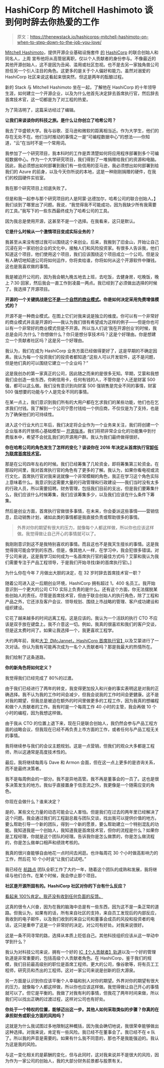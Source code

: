 # HashiCorp 的 Mitchell Hashimoto 谈到何时辞去你热爱的工作

> 原文：<https://thenewstack.io/hashicorps-mitchell-hashimoto-on-when-to-step-down-to-the-job-you-love/>

[Mitchell Hashimoto](https://twitter.com/mitchellh)，提供开源企业基础设施套件 [的](https://www.hashicorp.com/blog/mitchell-s-new-role-at-hashicorp) [HashiCorp](https://www.hashicorp.com/?utm_content=inline-mention) 的联合创始人和同名人，上周 宣布他将从高管层离职，仅以个人贡献者的身份参与。不像最近的其他开源创始人，这不是因为丑闻、滥用或社区忽视。也不是去另一家独角兽公司担任另一个引人注目的角色。这更多的是关于个人偏好和能力。虽然对溺爱的 HashiCorp 社区来说这看起来很突然，但这是两年的酝酿过程。

新的 Stack 与 Mitchell Hashimoto 坐在一起，了解他在 HashiCorp 的十年领导生涯，如何建立一个开源企业，以及为什么他首先决定辞去首席执行官，然后辞去首席技术官，这一切都是为了对工程的热爱。

为了简洁明了，这篇采访经过了编辑。

**让我们来谈谈你的科技之旅。是什么让你创立了哈希公司？**

我去了华盛顿大学。我与谷歌、亚马逊和微软的距离相当近。作为大学生，他们的存在无处不在。他们当时推动的事情之一是“可编程数据中心”的想法——你知道，“云”在当时不是一个常用词。

我参加了一个研究项目，我本科时的工作是弄清楚如何将应用程序部署到多个可编程数据中心。作为一个大学研究项目，我们得到了一堆捐赠给我们的资源和电脑。因此，我必须想出如何部署到我们有一些信用的亚马逊，我必须想出如何部署到给我们的 Azure 的前身，以及今天你所说的本地，这是一种刚刚捐赠的硬件，在我们的校园硬件实验室。

我在那个研究项目上彻底失败了。

但是和我一起参与那个研究项目的人是阿蒙·达德加尔，哈希公司的联合创始人。】 我们谈到了哪里出了问题。我说，“我觉得我不可能成功，因为我缺少所有我需要的工具。”我写下的一些东西最终成为了哈希公司的工具。

因为我总是使用开源，这甚至不是一个选择。在我看来，这只是默认。

**它是什么时候从一个激情项目变成实际业务的？**

我甚至从来没有想过我可以围绕这个来创业。后来，我搬到了旧金山，开始让自己沉浸在另一家初创企业的文化中，接触人们和风险投资家。有很多人告诉我，他们知道这个项目，他们使用这个项目，我们应该围绕这个项目成立一个公司。但是没有人确切地知道公司将如何运作，你将卖给谁，你将如何从这个开源软件中赚钱。这也是我喜欢做的事情。

我是被迫开公司的，因为我会朝九晚五地去上班，去吃饭，去健身房，吃晚饭，晚上 7:30 回家，然后我会一直工作到凌晨一两点。我已经到了必须做出选择的时候了。我选择了开源项目。

**开源的一个关键挑战是[它不是一个自然的商业模式](https://thenewstack.io/open-source-licenses-who-holds-the-power/)。你是如何决定采用免费增值模式的？**

开源不是一种商业模式。在图上它们对我来说是独立的维度。你可以有一个非常好的商业模式并且是开源的——我认为我们很有希望成为这样的例子——但是你也可以有一个非常好的商业模式但是不开源。所以当人们说‘我在开源创业’的时候，我总是会问:为什么？你想做什么？你只是想分享技术吗？这是个好理由。你是想建立一个贡献者社区吗？这是另一个好理由。

我认为，我们在成为 HashiCorp 业务方面已经做得更好了，这是早期的不确定因素。我认为每一个投资我们的投资者都知道:“这些人可以开发软件，这不是问题，但是他们真的可以围绕它建立一个企业吗？”

这是我创办的第一家真正的公司，因此随之而来的是很多无知。早期，艾蒙和我想我们会创造一些东西，你刷信用卡，任何有钱的人，不管你是个人还是财富 500 强，都可以这么做。我们没有意识到向财富 500 强销售是完全不同的事情，财富 500 强想要的功能与个人是完全不同的事情。

在某一点上，我们意识到我们所有的大用户都在乞求我们的某些功能，他们也在乞求我们付钱。我了解到一个公司宁愿付钱给一个供应商，不仅仅是为了支持，也是为了确保他们的可持续性。

进入这个行业大约三年后，我们决定将企业作为一个业务来关注，我们将创建一个企业版本的开放核心基础模型— [开源版本](https://www.hashicorp.com/products/terraform/pricing)。我们将把非常企业化的功能集中到付费版本中，希望不会扰乱我们的开源用户群。我认为我们最终做得很好。

**你在哈希公司的角色发生了怎样的变化？谈谈你在 2016 年决定从首席执行官[卸任为联席首席技术官](https://thenewstack.io/mitchell-hashimotos-move-from-cto-garners-r-e-s-p-e-c-t/)。**

那是在公司四年左右的时候。我们已经筹集了几轮资金，即将筹集第三轮资金。在那段时间里，我对首席执行官的角色有了更多的了解。我认为，如果你看电视或流行文化，首席执行官对我来说就像一个非常模糊的角色，我正在学习这个角色实际上意味着什么。我意识到这需要大量的行政管理和行政建设——我们当时没有太多的行政人员，所以需要招聘。财务管理，包括我们目前的支出，但是我们要筹集什么，我们应该什么时候筹集，我们应该筹集多少，以及我们应该在什么条件下筹集。

然后是创业方面，首席执行官做很多事情，在未来，你会委派这些事情——营销信息，启动销售计划，诸如此类的事情都是我直接负责或帮助很多的事情。

> 外界对你的期望有很大的压力，就像每个人都这样做，所以你也应该这样做。我觉得做让自己开心的事情就可以了。

我刚刚意识到这不是我特别喜欢的事情。而且这也不是我天生擅长的事情。这是我觉得我可能会学到的东西，但是，像其他人一样，在学习中，我会犯很多错误。对于公司来说，这是我学习如何成为一名首席执行官的最佳方式吗？艾蒙和我认为我们需要专注于产品工程领导，于是我们开始寻找(新的首席执行官)。]

为什么你在今年 7 月做出大胆的决定，在 32 岁时辞去首席技术官一职？

随着公司进入这一后期创业环境，HashiCorp 拥有超过 1，400 名员工。我开始意识到一个更大的公司 CTO 实际上负责的是什么。还有这个方面，你无法摆脱某些创始人的责任。尽管是首席技术官，但由于联合创始人的执行角色，除了工程和产品之外，它还涉及客户会议、领导规划、围绕上市战略的管理、客户成功建设和组织建设。

它花了越来越多的时间远离工程。这是应该的。我认为一个活跃的执行 CTO 不应该是双手放在键盘上。我不介意这一切。例如，我真的很喜欢和我们的客户交谈，但是这太费时间了。如果让我选择一个，我更喜欢工程学。

大约两年前，我和[大卫【McJannet，HashiCorp 首席执行官】](https://twitter.com/davidmc)以及艾蒙进行了一次对话。你认为我有可能再次成为一名个人贡献者吗？那是我最大的热情所在。

我们绘制了这条道路。

**你的新角色将如何定义？**

我觉得我们已经完成了 80%的过渡。

由于我们已经进行了两年的转变，我变得更加投入和兴奋的事实表明这是对我的正确选择。我不认为我的工作时间会减少，但我会说我的工作时间会更健康。这不是对我的期望，但我总是被迫在额外的时间里做更多的工程工作，因为我真的想编程和做个人贡献者的工作。我有时是一个每周工作 40 小时的主管，我会再做 10 个小时的编程，因为我想这样做。

由于我从 CTO 的位置上退下来，现在只是联合创始人，我仍然会参与产品工程方面的战略会议，但我现在已经不再负责上市方面的工作，或者任何与产品工程无关的事情。

我将继续参与我们的会议主题规划。这是一点营销，但我们的观众大多都是工程师，所以这通常是高度技术性的。

最后，我将继续每周与 Dave 和 Armon 会面，但在这一点上更多的是咨询关系，而不是最终决策者。

我不是每周例会的一部分。我不是异地高管。我不再是董事会的一员了。这也是很多决策发生的地方。我似乎直接置身于信息流之外，我更像是一个随需应变的角色。

你现在会做什么？谁来决定？

是的，某些文化力量的动态可能会让人害怕。但是我们在过去的两年里已经解决了这个问题。我会通过我们的工程副总裁与团队交谈，找出我可以提供价值的地方。要么帮助引导一个新的团队，得到一个新的愿景，要么帮助建立一个特别混乱的功能。我知道我是一个创始人，我知道我是首席技术官，但你的流程是什么？如果你是工程经理，你就是这个团队的经理。告诉我你是怎么做票的，你是怎么做流程的，你是怎么做单口相声和绩效考核的。

我真的很兴奋能够自由地花一点时间去闲逛。也许每周花 30 个小时做高影响力的工作，然后花 10 个小时说“让我们试试吧。”

我已经在 [航路点](https://www.waypointproject.io/) 团队全职工作了大约一年，随着这个团队的成熟和发展，我将继续与他们合作。在某个时候，我会停止那个项目。

**社区是开源所固有的。HashiCorp 社区对你的下台有什么反应？**

[看起来 100%肯定。我还没有收到任何负面的反馈。](https://twitter.com/mitchellh/status/1418315344800669698)

这真的很令人兴奋，因为在我的脑海中总是有一些东西，因为这不是一条正常的道路。但我认为，如果有的话，所有来自社区的支持，来自员工发现后的内部反应，我收到的电子邮件，以及我们收到的来自公司和董事会成员的风投和投资者的电话，这只是重申了这是一个非常好的决定。对公司有好处。对我来说很好。

这是一条不同寻常的路，选择从本质上贬低自己。其他科技组织应该从这一举动中学到什么？

我认为对科技公司来说，拥有一个好的 [IC【个人贡献者】轨道](https://medium.com/@koun/to-ic-and-not-to-be-a-manager-cc92309d6fec)以及一个好的管理轨道是非常重要的，包括高级个人贡献者角色。在 HashiCorp，鉴于我们的规模，我们目前最高级别的职位是首席工程师。更大的公司，像谷歌等，将有员工工程师，研究员和杰出的工程师。这对一家公司来说是创新的巨大源泉。

另一方面是认识到你应该平衡个人幸福和别人对你的期望。外界对你的期望有很大的压力，就像每个人都这样做，所以你也应该这样做。我觉得做让自己开心的事情就可以了。但它是平衡的。我做了对我有利的事情，但我花了两年时间来做，所以我们可以找出正确的过渡过程，这样对公司也有好处。

**你处于一个特权的位置，能够迈出这一步。其他人如何采取类似的步骤？你真的在承担财务或职业方面的风险吗？**

这就是为什么我试图过多地限制这种概括，因为我会确切地说，我很荣幸能够做出这种选择。对我来说，肯定有一些风险。我已经不在董事会了。我已经不在 e 队了。所以我的声音是需要的。如果有什么我不同意的，那也不是我能强迫的。我认为这是我的风险。

与这一变化相关的是薪酬的变化，但与此同时，这对我来说并不是很大的风险，因为作为一家公司的创始人，我的大部分财务前景都与股票有关。

<svg xmlns:xlink="http://www.w3.org/1999/xlink" viewBox="0 0 68 31" version="1.1"><title>Group</title> <desc>Created with Sketch.</desc></svg>